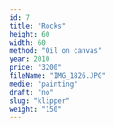 ```yaml
---
id: 7
title: "Rocks"
height: 60
width: 60
method: "Oil on canvas"
year: 2010
price: "3200"
fileName: "IMG_1826.JPG"
medie: "painting"
draft: "no"
slug: "klipper"
weight: "150"
---
```

